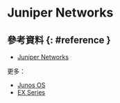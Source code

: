 # Juniper Networks

## 參考資料 {: #reference }

  - [Juniper Networks](https://www.juniper.net/us/en.html)

更多：

  - [Junos OS](juniper-junos.md)
  - [EX Series](juniper-ex.md)
